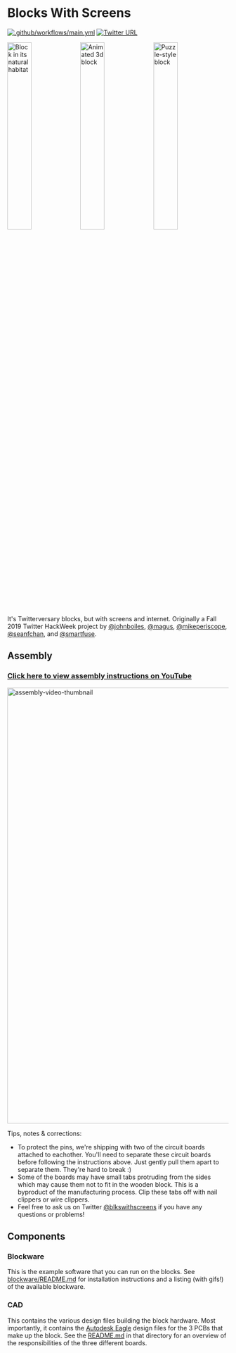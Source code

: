 # Blocks With Screens

[![.github/workflows/main.yml](https://github.com/bountylabs/blocks-with-screens/actions/workflows/main.yml/badge.svg)](https://github.com/bountylabs/blocks-with-screens/actions/workflows/main.yml) [![Twitter URL](https://img.shields.io/twitter/url/https/twitter.com/blkswithscreens.svg?style=social&label=%40blkswithscreens)](https://twitter.com/blkswithscreens)

<img alt="Block in its natural habitat" src="https://user-images.githubusercontent.com/218876/99318095-f08e0780-281b-11eb-9c59-674a2c463fbb.jpeg" width="33%"><img alt="Animated 3d block" src="https://user-images.githubusercontent.com/218876/99320417-70b66c00-2820-11eb-983f-6c3783336583.gif" width="33%"><img alt="Puzzle-style block" src="https://user-images.githubusercontent.com/218876/99320816-4b762d80-2821-11eb-8898-2ba34d075f10.jpg" width="33%">

It's Twitterversary blocks, but with screens and internet. Originally a Fall 2019 Twitter HackWeek project by [@johnboiles](https://github.com/johnboiles), [@magus](https://github.com/magus), [@mikeperiscope](https://github.com/mikeperiscope), [@seanfchan](https://github.com/seanfchan), and [@smartfuse](https://github.com/smartfuse).

## Assembly

### [**Click here to view assembly instructions on YouTube**](https://youtu.be/LxgdhXQPZw0)

<a href="https://youtu.be/LxgdhXQPZw0" target="_blank">
  <img width="990" alt="assembly-video-thumbnail" src="https://user-images.githubusercontent.com/290084/140593898-c1b5b431-b42b-4ffd-b91d-24ff13c8175f.png">
</a>

Tips, notes & corrections:
* To protect the pins, we're shipping with two of the circuit boards attached to eachother. You'll need to separate these circuit boards before following the instructions above. Just gently pull them apart to separate them. They're hard to break :)
* Some of the boards may have small tabs protruding from the sides which may cause them not to fit in the wooden block. This is a byproduct of the manufacturing process. Clip these tabs off with nail clippers or wire clippers.
* Feel free to ask us on Twitter [@blkswithscreens](https://twitter.com/blkswithscreens) if you have any questions or problems!

## Components

### Blockware

This is the example software that you can run on the blocks. See [blockware/README.md](https://github.com/bountylabs/blocks-with-screens/blob/main/blockware/README.md) for installation instructions and a listing (with gifs!) of the available blockware.

### CAD

This contains the various design files building the block hardware. Most importantly, it contains the [Autodesk Eagle](https://www.autodesk.com/products/eagle/free-download) design files for the 3 PCBs that make up the block. See the [README.md](https://github.com/bountylabs/blocks-with-screens/blob/main/cad/pcb/README.md) in that directory for an overview of the responsibilities of the three different boards.
